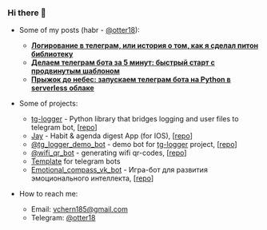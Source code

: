 ### Hi there 👋

<!-- - I’m currently working on [tg-logger](https://github.com/otter18/tg_logger) project -->
- Some of my posts (habr - [@otter18](https://habr.com/ru/users/otter18/posts/)):
    * [**Логирование в телеграм, или история о том, как я сделал питон библиотеку**](https://habr.com/ru/post/548754/)
    * [**Делаем телеграм бота за 5 минут: быстрый старт с продвинутым шаблоном**](https://habr.com/ru/post/549178/)
    * [**Прыжок до небес: запускаем телеграм бота на Python в serverless облаке**](https://habr.com/ru/post/550456/)

- Some of projects:
    * [tg-logger](https://pypi.org/project/tg-logger/) - Python library that bridges logging and user files to telegram bot, [[repo](https://github.com/otter18/tg_logger)]
    * [Jay](https://github.com/Fetch-Development/Jay) - Habit & agenda digest App (for IOS), [[repo](https://github.com/otter18/wifi_qr_bot)]
    * [@tg_logger_demo_bot](https://t.me/tg_logger_demo_bot) - demo bot for [tg-logger](https://github.com/otter18/tg_logger) project, [[repo](https://github.com/otter18/tg-logger-demo-bot)]
    * [@wifi_qr_bot](https://t.me/wifi_qr_bot) - generating wifi qr-codes, [[repo](https://github.com/otter18/wifi_qr_bot)]
    * [Template](https://github.com/otter18/telegram-bot-template) for telegram bots
    * [Emotional_compass_vk_bot](https://vk.com/emotional_compass) - Игра-бот для развития эмоционального интеллекта, [[repo](https://github.com/otter18/emotional_compass_vk_bot)]

- How to reach me:
    * Email: vchern185@gmail.com
    * Telegram: [@otter18](https://t.me/otter18)
    
<!--    * Twitter: [@ChernV5](https://twitter.com/ChernV5) -->
    
    

